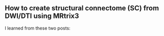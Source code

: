 

## How to create structural connectome (SC) from DWI/DTI using MRtrix3

I learned from these two posts:
